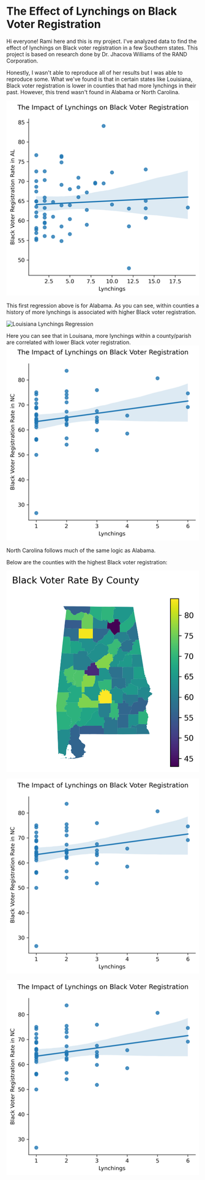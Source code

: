 # The Effect of Lynchings on Black Voter Registration

Hi everyone! Rami here and this is my project. I've analyzed data to find the effect of lynchings on Black voter registration in a few Southern states. This project is based on research done by Dr. Jhacova Williams of the RAND Corporation.

Honestly, I wasn't able to reproduce all of her results but I was able to reproduce some. What we've found is that in certain states like Louisiana, Black voter registration is lower in counties that had more lynchings in their past. However, this trend wasn't found in Alabama or North Carolina.

![Alabama Lynchings Regression](RegressionLynchingsAL.png)

This first regression above is for Alabama. As you can see, within counties a history of more lynchings is associated with higher Black voter registration.

![Louisiana Lynchings Regression]()

Here you can see that in Louisana, more lynchings within a county/parish are correlated with lower Black voter registration.
![North Carolina Lynchings Regression](RegressionLynchingsNC.png)

North Carolina follows much of the same logic as Alabama.

Below are the counties with the highest Black voter registration:

![Black Voter Registration Alabama](ALBlackVoterRegCounty.png)

![Black Voter Registration Louisiana](RegressionLynchingsNC.png)

![Black Voter Registration North Carolina](RegressionLynchingsNC.png)
